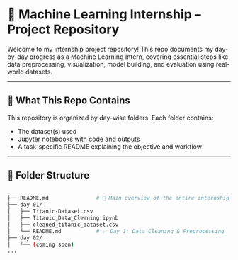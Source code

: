 # 🧠 Machine Learning Internship – Project Repository

Welcome to my internship project repository! This repo documents my day-by-day progress as a Machine Learning Intern, covering essential steps like data preprocessing, visualization, model building, and evaluation using real-world datasets.

---

## 🚀 What This Repo Contains

This repository is organized by day-wise folders. Each folder contains:

- The dataset(s) used
- Jupyter notebooks with code and outputs
- A task-specific README explaining the objective and workflow

---

## 📂 Folder Structure

```bash
.
├── README.md               # 🔹 Main overview of the entire internship
├── day 01/
│   ├── Titanic-Dataset.csv
│   ├── Titanic_Data_Cleaning.ipynb
│   ├── cleaned_titanic_dataset.csv
│   └── README.md           # ✅ Day 1: Data Cleaning & Preprocessing
├── day 02/
│   └── (coming soon)
...

